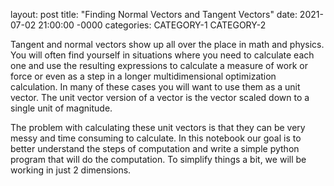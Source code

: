 layout: post
title: "Finding Normal Vectors and Tangent Vectors"
date: 2021-07-02 21:00:00 -0000
categories: CATEGORY-1 CATEGORY-2

Tangent and normal vectors show up all over the place in math and physics. You will often find yourself in situations where you need to calculate each one and use the resulting expressions to calculate a measure of work or force or even as a step in a longer multidimensional optimization calculation. In many of these cases you will want to use them as a unit vector. The unit vector version of a vector is the vector scaled down to a single unit of magnitude.

The problem with calculating these unit vectors is that they can be very messy and time consuming to calculate. In this notebook our goal is to better understand the steps of computation and write a simple python program that will do the computation. To simplify things a bit, we will be working in just 2 dimensions.
